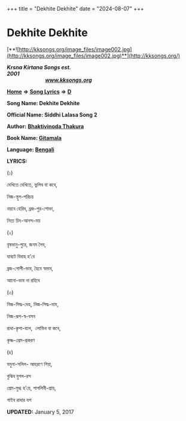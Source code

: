 +++
title = "Dekhite Dekhite"
date = "2024-08-07"
+++

# Dekhite Dekhite
[**![http://kksongs.org/image_files/image002.jpg](http://kksongs.org/image_files/image002.jpg)**](http://kksongs.org/)

**_Krsna Kirtana Songs est. 2001_**                                                                                                                                                 **_www.kksongs.org_**

[**Home**](http://kksongs.org/) **⇒** [**Song Lyrics**](http://kksongs.org/lyrics.html) **⇒** [**D**](http://kksongs.org/songs/song_d.html)

**Song Name: Dekhite Dekhite**

**Official Name: Siddhi Lalasa Song 2**

**Author:** [**Bhaktivinoda Thakura**](http://kksongs.org/authors/list/bhaktivinoda.html)

**Book Name: [Gitamala](http://kksongs.org/authors/literature/gitamala.html)**

**Language: [Bengali](http://kksongs.org/language/list/bengali.html)**

**LYRICS:**

(১)

দেখিতে দেখিতে, ভুলিব বা কবে,

নিজ\-স্থূল\-পরিচয়

নয়নে হেরিব, ব্রজ\-পুর\-শোভা,

নিত্য চিদ\-আনন্দ\-ময়

(২)

বৃষভানু\-পুরে, জনম লৈব,

যাবটে বিবাহ হ’বে

ব্রজ\-গোপী\-ভাব, হৈবে স্বভাব,

আনো\-ভাব না রহিবে

(৩)

নিজ\-সিদ্ধ\-দেহ, নিজ\-সিদ্ধ\-নাম,

নিজ\-রূপ\-স্ব\-বসন

রাধা\-কৃপা\-বলে,  লোভিব বা কবে,

কৃষ্ণ\-প্রেম\-প্রকরণ

(৪)

যমুনা\-সলিল\- আহরণে গিয়া,

বুঝিব যুগল\-রস

প্রেম\-মুগ্ধ হ’য়ে, পাগলিনী\-প্রায়,

গাইব রাধার যশ

**UPDATED:** January 5, 2017